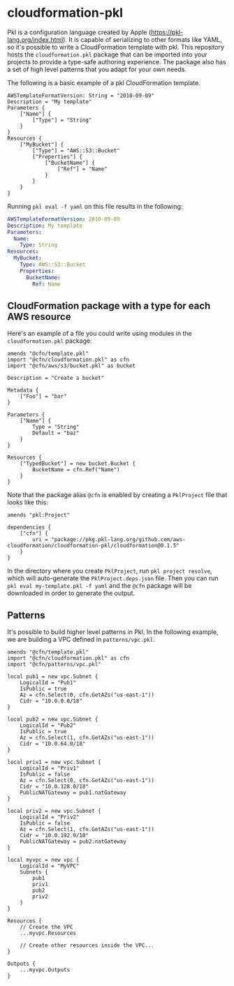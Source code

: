 # cloudformation-pkl

Pkl is a configuration language created by Apple (https://pkl-lang.org/index.html). 
It is capable of serializing to other formats like YAML, so it's possible to
write a CloudFormation template with pkl. This repository hosts the `cloudformation.pkl`
package that can be imported into your projects to provide a type-safe authoring experience.
The package also has a set of high level patterns that you adapt for your own needs.

The following is a basic example of a pkl CloudFormation template.

```pkl
AWSTemplateFormatVersion: String = "2010-09-09"
Description = "My template"
Parameters {
    ["Name"] {
        ["Type"] = "String"
    }
}
Resources {
    ["MyBucket"] {
        ["Type"] = "AWS::S3::Bucket"
        ["Properties"] {
            ["BucketName"] {
                ["Ref"] = "Name"
            }
        }
    }
}
```

Running `pkl eval -f yaml` on this file results in the following:

```yaml
AWSTemplateFormatVersion: 2010-09-09
Description: My template
Parameters:
  Name:
    Type: String
Resources:
  MyBucket:
    Type: AWS::S3::Bucket
    Properties:
      BucketName:
        Ref: Name
```

## CloudFormation package with a type for each AWS resource

Here's an example of a file you could write using modules in the `cloudformation.pkl` package:

```pkl
amends "@cfn/template.pkl"
import "@cfn/cloudformation.pkl" as cfn
import "@cfn/aws/s3/bucket.pkl" as bucket

Description = "Create a bucket"

Metadata { 
    ["Foo"] = "bar"
}

Parameters {
    ["Name"] {
        Type = "String"
        Default = "baz"
    }
}

Resources {
    ["TypedBucket"] = new bucket.Bucket {
        BucketName = cfn.Ref("Name")
    }
}
```

Note that the package alias `@cfn` is enabled by creating a `PklProject` file that looks like this:

```pkl
amends "pkl:Project"

dependencies {
    ["cfn"] {
        uri = "package://pkg.pkl-lang.org/github.com/aws-cloudformation/cloudformation-pkl/cloudformation@0.1.5"
    }
}
```

In the directory where you create `PklProject`, run `pkl project resolve`, which will auto-generate the `PklProject.deps.json` file. Then you can run `pkl eval my-template.pkl -f yaml` and the `@cfn` package will be downloaded in order to generate the output.

## Patterns

It's possible to build higher level patterns in Pkl. In the following example,
we are building a VPC defined in `patterns/vpc.pkl`.

```pkl
amends "@cfn/template.pkl"
import "@cfn/cloudformation.pkl" as cfn
import "@cfn/patterns/vpc.pkl"

local pub1 = new vpc.Subnet {
    LogicalId = "Pub1"
    IsPublic = true
    Az = cfn.Select(0, cfn.GetAZs("us-east-1")) 
    Cidr = "10.0.0.0/18"
}

local pub2 = new vpc.Subnet {
    LogicalId = "Pub2"
    IsPublic = true
    Az = cfn.Select(1, cfn.GetAZs("us-east-1")) 
    Cidr = "10.0.64.0/18"
}

local priv1 = new vpc.Subnet {
    LogicalId = "Priv1"
    IsPublic = false
    Az = cfn.Select(0, cfn.GetAZs("us-east-1")) 
    Cidr = "10.0.128.0/18"
    PublicNATGateway = pub1.natGateway
}

local priv2 = new vpc.Subnet {
    LogicalId = "Priv2"
    IsPublic = false
    Az = cfn.Select(1, cfn.GetAZs("us-east-1")) 
    Cidr = "10.0.192.0/18"
    PublicNATGateway = pub2.natGateway
}

local myvpc = new vpc {
    LogicalId = "MyVPC"
    Subnets {
        pub1
        priv1
        pub2
        priv2
    }
}

Resources {
    // Create the VPC
    ...myvpc.Resources

    // Create other resources inside the VPC...
}

Outputs {
    ...myvpc.Outputs
}

```

